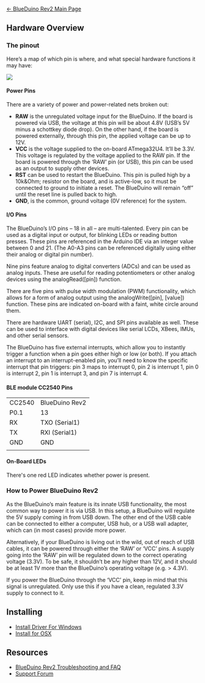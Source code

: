 [← BlueDuino Rev2 Main Page](BlueDuino_rev2.md)

## Hardware Overview

### The pinout

Here’s a map of which pin is where, and what special hardware functions
it may have:

<img src="http://7fvk57.com1.z0.glb.clouddn.com/blueduino_1.jpg">

#### Power Pins

There are a variety of power and power-related nets broken out:

  - **RAW** is the unregulated voltage input for the BlueDuino. If the
    board is powered via USB, the voltage at this pin will be about 4.8V
    (USB’s 5V minus a schottkey diode drop). On the other hand, if the
    board is powered externally, through this pin, the applied voltage
    can be up to 12V.
  - **VCC** is the voltage supplied to the on-board ATmega32U4. It’ll be
    3.3V. This voltage is regulated by the voltage applied to the RAW
    pin. If the board is powered through the ‘RAW’ pin (or USB), this
    pin can be used as an output to supply other devices.
  - **RST** can be used to restart the BlueDuino. This pin is pulled
    high by a 10k\&Ohm; resistor on the board, and is active-low, so it
    must be connected to ground to initiate a reset. The BlueDuino will
    remain “off” until the reset line is pulled back to high.
  - **GND**, is the common, ground voltage (0V reference) for the
    system.

#### I/O Pins

The BlueDuino’s I/O pins – 18 in all – are multi-talented. Every pin can
be used as a digital input or output, for blinking LEDs or reading
button presses. These pins are referenced in the Arduino IDE via an
integer value between 0 and 21. (The A0-A3 pins can be referenced
digitally using either their analog or digital pin number).

Nine pins feature analog to digital converters (ADCs) and can be used as
analog inputs. These are useful for reading potentiometers or other
analog devices using the analogRead(\[pin\]) function.

There are five pins with pulse width modulation (PWM) functionality,
which allows for a form of analog output using the analogWrite(\[pin\],
\[value\]) function. These pins are indicated on-board with a faint,
white circle around them.

There are hardware UART (serial), I2C, and SPI pins available as well.
These can be used to interface with digital devices like serial LCDs,
XBees, IMUs, and other serial sensors.

The BlueDuino has five external interrupts, which allow you to instantly
trigger a function when a pin goes either high or low (or both). If you
attach an interrupt to an interrupt-enabled pin, you’ll need to know the
specific interrupt that pin triggers: pin 3 maps to interrupt 0, pin 2
is interrupt 1, pin 0 is interrupt 2, pin 1 is interrupt 3, and pin 7 is
interrupt 4.

#### BLE module CC2540 Pins

|        |                |
| ------ | -------------- |
| CC2540 | BlueDuino Rev2 |
| P0.1   | 13             |
| RX     | TXO (Serial1)  |
| TX     | RXI (Serial1)  |
| GND    | GND            |
|  |

#### On-Board LEDs

There's one red LED indicates whether power is present.

### How to Power BlueDuino Rev2

As the BlueDuino’s main feature is its innate USB functionality, the
most common way to power it is via USB. In this setup, a BlueDuino will
regulate the 5V supply coming in from USB down. The other end of the USB
cable can be connected to either a computer, USB hub, or a USB wall
adapter, which can (in most cases) provide more power.

Alternatively, if your BlueDuino is living out in the wild, out of reach
of USB cables, it can be powered through either the ‘RAW’ or ‘VCC’ pins.
A supply going into the ‘RAW’ pin will be regulated down to the correct
operating voltage (3.3V). To be safe, it shouldn’t be any higher than
12V, and it should be at least 1V more than the BlueDuino’s operating
voltage (e.g. \> 4.3V).

If you power the BlueDuino through the ‘VCC’ pin, keep in mind that this
signal is unregulated. Only use this if you have a clean, regulated 3.3V
supply to connect to it.

## Installing

  - [Install Driver For
    Windows](http://www.arduino.cc/en/Guide/ArduinoLeonardoMicro#toc10)
  - [Install for
    OSX](https://www.arduino.cc/en/Guide/ArduinoLeonardoMicro#toc9)

## Resources

  - [BlueDuino Rev2 Troubleshooting and
    FAQ](BlueDuino_Rev2_Troubleshooting_and_FAQ.md)
  - [Support Forum](http://bbs.aprbrother.com/c/arduino)